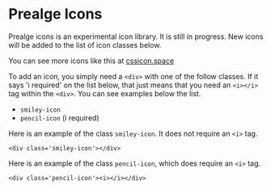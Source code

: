 # Prealge Icons

Prealge icons is an experimental icon library. It is still in progress. New icons will be added to the list of icon classes below.

You can see more icons like this at [cssicon.space](cssicon.space)

To add an icon, you simply need a `<div>` with one of the follow classes. If it says 'i required' on the list below, that just means that you need an `<i></i>` tag within the `<div>`. You can see examples below the list.

 - `smiley-icon`
 - `pencil-icon` (i required)


Here is an example of the class `smiley-icon`. It does not require an `<i>` tag.

`<div class='smiley-icon'></div>`

Here is an example of the class `pencil-icon`, which does require an `<i>` tag.

`<div class='pencil-icon'><i></i></div>`
